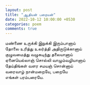 ```yaml
---
layout: post
title: "ஆதியன் பறையன்"
date: 2022-10-12 10:00:00 +0530
categories: poem
comments: true
---
```


மண்ணை உருக்கி இறுக்கி இரும்பானாய் <br />
தோலை உரித்து உலர்த்தி அதிருடுக்கானாய் <br />
குழுவமைத்து வழுகடிந்து தலையானாய் <br />
ஏனையெல்லாஞ் சொல்லி வாழும்வழியானாய் <br />
தேய்திங்கள் வளர சமயஞ் சொன்னாய் <br />
வரைவாழ் நான்மறையே, பறையே <br />
எங்கள் பரம்பரையே. <br />

